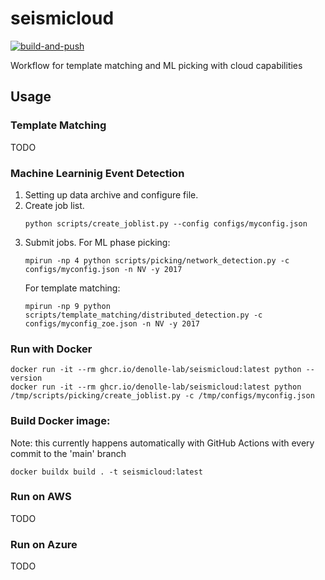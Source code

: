 # seismicloud
[![build-and-push](https://github.com/Denolle-Lab/seismicloud/actions/workflows/docker.yml/badge.svg)](https://github.com/Denolle-Lab/seismicloud/actions/workflows/docker.yml)

Workflow for template matching and ML picking with cloud capabilities


## Usage

### Template Matching
TODO 

### Machine Learninig Event Detection
1. Setting up data archive and configure file.
2. Create job list.
    ```
    python scripts/create_joblist.py --config configs/myconfig.json
    ```
3. Submit jobs.
   For ML phase picking:
    ```
    mpirun -np 4 python scripts/picking/network_detection.py -c configs/myconfig.json -n NV -y 2017
    ```
   For template matching:
    ```
    mpirun -np 9 python scripts/template_matching/distributed_detection.py -c configs/myconfig_zoe.json -n NV -y 2017
    ```

### Run with Docker
```
docker run -it --rm ghcr.io/denolle-lab/seismicloud:latest python --version
docker run -it --rm ghcr.io/denolle-lab/seismicloud:latest python /tmp/scripts/picking/create_joblist.py -c /tmp/configs/myconfig.json
```


### Build Docker image:
Note: this currently happens automatically with GitHub Actions with every commit to the 'main' branch
```
docker buildx build . -t seismicloud:latest
```

### Run on AWS

TODO

### Run on Azure

TODO
